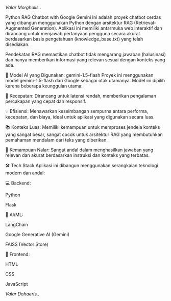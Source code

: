 _Valar Morghulis.._

Python RAG Chatbot with Google Gemini
Ini adalah proyek chatbot cerdas yang dibangun menggunakan Python dengan arsitektur RAG (Retrieval-Augmented Generation). Aplikasi ini memiliki antarmuka web interaktif dan dirancang untuk menjawab pertanyaan pengguna secara akurat berdasarkan basis pengetahuan (knowledge_base.txt) yang telah disediakan.

Pendekatan RAG memastikan chatbot tidak mengarang jawaban (halusinasi) dan hanya memberikan informasi yang relevan sesuai dengan konteks yang ada.

🤖 Model AI yang Digunakan: gemini-1.5-flash
Proyek ini menggunakan model gemini-1.5-flash dari Google sebagai otak utamanya. Model ini dipilih karena beberapa keunggulan utama:

🚀 Kecepatan: Dirancang untuk latensi rendah, memberikan pengalaman percakapan yang cepat dan responsif.

💡 Efisiensi: Menawarkan keseimbangan sempurna antara performa, kecepatan, dan biaya, ideal untuk aplikasi yang digunakan secara luas.

📚 Konteks Luas: Memiliki kemampuan untuk memproses jendela konteks yang sangat besar, sangat cocok untuk arsitektur RAG yang membutuhkan pemahaman mendalam dari teks yang diberikan.

🧠 Kemampuan Nalar: Sangat andal dalam menghasilkan jawaban yang relevan dan akurat berdasarkan instruksi dan konteks yang terbatas.

🛠️ Tech Stack
Aplikasi ini dibangun menggunakan serangkaian teknologi modern dan andal:

💻 Backend:

Python

Flask

🤖 AI/ML:

LangChain

Google Generative AI (Gemini)

FAISS (Vector Store)

🎨 Frontend:

HTML

CSS

JavaScript

_Valar Dohaeris.._
